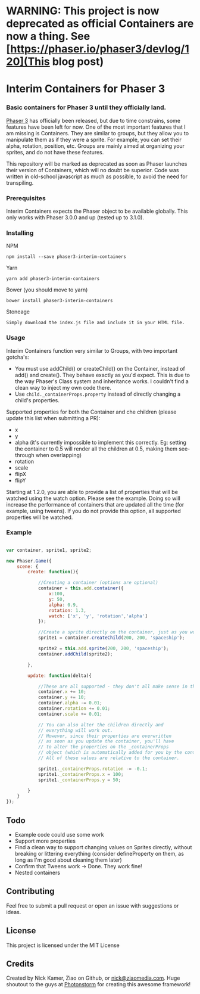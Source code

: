 # WARNING: This project is now deprecated as official Containers are now a thing. See [https://phaser.io/phaser3/devlog/120](This blog post)

# Interim Containers for Phaser 3

### Basic containers for Phaser 3 until they officially land.

[Phaser 3](https://github.com/photonstorm/phaser) has officially been released, but due to time constrains, some features have been left for now. One of the most important features that I am missing is Containers. They are similar to groups, but they allow you to manipulate them as if they were a sprite. For example, you can set their alpha, rotation, position, etc. Groups are mainly aimed at organizing your sprites, and do not have these features.

This repository will be marked as deprecated as soon as Phaser launches their version of Containers, which will no doubt be superior.
Code was written in old-school javascript as much as possible, to avoid the need for transpiling.


### Prerequisites

Interim Containers expects the Phaser object to be available globally. This only works with Phaser 3.0.0 and up (tested up to 3.1.0).

### Installing

NPM

```
npm install --save phaser3-interim-containers
```

Yarn

```
yarn add phaser3-interim-containers
```

Bower (you should move to yarn)

```
bower install phaser3-interim-containers
```

Stoneage

```
Simply download the index.js file and include it in your HTML file.
```


### Usage

Interim Containers function very similar to Groups, with two important gotcha's:
- You must use addChild() or createChild() on the Container, instead of add() and create(). They behave exactly as you'd expect. This is due to the way Phaser's Class system and inheritance works. I couldn't find a clean way to inject my own code there.
- Use `child._containerProps.property` instead of directly changing a child's properties.

Supported properties for both the Container and che children (please update this list when submitting a PR):
- x
- y
- alpha (it's currently impossible to implement this correctly. Eg: setting the container to 0.5 will render all the children at 0.5, making them see-through when overlapping)
- rotation
- scale
- flipX
- flipY

Starting at 1.2.0, you are able to provide a list of properties that will be watched using the watch option. Please see the example. Doing so will increase the performance of containers that are updated all the time (for example, using tweens).
If you do not provide this option, all supported properties will be watched.

### Example

``` js

var container, sprite1, sprite2;

new Phaser.Game({
	scene: {
		create: function(){

			//Creating a container (options are optional)
			container = this.add.container({
				x:100, 
				y: 50, 
				alpha: 0.9, 
				rotation: 1.3, 
				watch: ['x', 'y', 'rotation','alpha']
			});

			//Create a sprite directly on the container, just as you would with group.create
			sprite1 = container.createChild(200, 200, 'spaceship');

			sprite2 = this.add.sprite(200, 200, 'spaceship');
			container.addChild(sprite2);

		},

		update: function(delta){

			//These are all supported - they don't all make sense in this context though ;)
			container.x += 10;
			container.y += 10;
			container.alpha -= 0.01;
			container.rotation += 0.01;
			container.scale += 0.01;

			// You can also alter the children directly and 
			// everything will work out.
			// However, since their properties are overwritten 
			// as soon as you update the container, you'll have
			// to alter the properties on the _containerProps 
			// object (which is automatically added for you by the container):
			// All of these values are relative to the container.

			sprite1._containerProps.rotation -= -0.1;
			sprite1._containerProps.x = 100;
			sprite1._containerProps.y = 50;

		}
	}
});

```

## Todo

- Example code could use some work
- Support more properties
- Find a clean way to support changing values on Sprites directly, without breaking or littering everything (consider defineProperty on them, as long as I'm good about cleaning them later)
- Confirm that Tweens work -> Done. They work fine!
- Nested containers

## Contributing

Feel free to submit a pull request or open an issue with suggestions or ideas.

## License

This project is licensed under the MIT License

## Credits

Created by Nick Kamer, Ziao on Github, or <nick@ziaomedia.com>. Huge shoutout to the guys at [Photonstorm](https://github.com/photonstorm) for creating this awesome framework!
